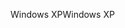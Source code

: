 <span data-ttu-id="3cf54-101">Windows XP</span><span class="sxs-lookup"><span data-stu-id="3cf54-101">Windows XP</span></span>